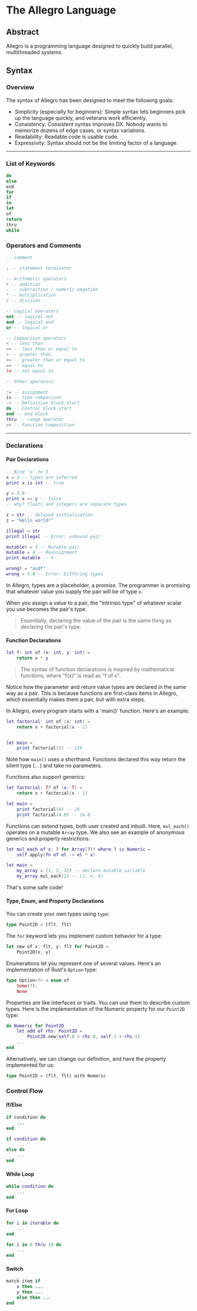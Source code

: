 # The Allegro Language

## Abstract

Allegro is a programming language designed to quickly build parallel, multithreaded systems.

## Syntax

### Overview

The syntax of Allegro has been designed to meet the following goals:

* Simplicity (especially for beginners): Simple syntax lets beginners pick up the language quickly, and veterans work efficiently.
* Consistency: Consistent syntax improves DX. Nobody wants to memorize dozens of edge cases, or syntax variations.
* Readability: Readable code is usable code.
* Expressivity: Syntax should not be the limiting factor of a language.

---

### List of Keywords

```rust
do
else
end
for
if
in
let
of
return
thru
while
```

### Operators and Comments

``` lua
-- comment

; -- statement terminator

-- Arithmetic operators
+ -- addition
- -- subtraction / numeric negation
* -- multiplication
/ -- division

-- Logical operators
not -- logical not
and -- logical and
or -- logical or

-- Comparison operators
< -- less than
<= -- less than or equal to
> -- greater than
>= -- greater than or equal to
== -- equal to
!= -- not equal to

-- Other operators:

:= -- assignment
is -- type comparison
-> -- Definition block start
do -- Control block start
end -- end block
thru -- range operator
=> -- Function composition
```

---

### Declarations

#### Pair Declarations

``` lua
-- Bind 'x' to 3
x = 3 -- types are inferred
print x is int -- true

y = 3.0
print x == y -- false
-- why? floats and integers are separate types

z = str -- delayed initialization
z = "Hello world!"

illegal = str
print illegal -- Error: unbound pair

mutable! = 3 -- Mutable pair
mutable = 4 -- Reassignment
print mutable -- 4

wrong! = "asdf"
wrong = 3.0 -- Error: Differing types
```

 In Allegro, types are a placeholder, a *promise*. The programmer is promising that whatever value you supply the pair will be of type `x`.

When you assign a value to a pair, the "intrinsic type" of whatever scalar you use becomes the pair's type.

>Essentially, declaring the value of the pair is the same thing as declaring the pair's type.

#### Function Declarations

```lua
let f: int of (x: int, y: int) = 
    return x * y
```

>The syntax of function declarations is inspired by mathematical functions, where "f(x)" is read as "f of x".

Notice how the parameter and return value types are declared in the same way as a pair. This is because functions are first-class items in Allegro, which essentially makes them a pair, but with extra steps.

In Allegro, every program starts with a 'main()' function. Here's an example:

```lua
let factorial: int of (x: int) = 
    return x + factorial(x - 1)


let main =
    print factorial(5) -- 120
```

Note how `main()` uses a shorthand. Functions declared this way return the silent type (`..`) and take no parameters.

Functions also support generics:

```lua
let factorial: T? of (x: T) = 
    return x + factorial(x - 1)

let main = 
    print factorial(4) -- 24
    print factorial(4.0) -- 24.0

```

Functions can extend types, both user created and inbuilt. Here, `mul_each()` operates on a mutable `Array` type. We also see an example of anonymous generics and property restrictions.
```lua
let mul_each of x: ? for Array[?]! where ? is Numeric =
    self.apply(fn of el -> el * x)

let main =
    my_array = [1, 2, 3]! -- declare mutable variable
    my_array.mul_each(2) -- [2, 4, 6]
```

That's some safe code!

#### Type, Enum, and Property Declarations

You can create your own types using `type`:

```rust
type Point2D = (flt, flt)
```

The `for` keyword lets you implement custom behavior for a type:

```rust
let new of x: flt, y: flt for Point2D = 
    Point2D(x, y)
```

Enumerations let you represent one of several values. Here's an implementation of Rust's `Option` type:

```rust
type Option<?> = enum of
    Some(?),
    None
```

Properties are like interfaces or traits. You can use them to describe custom types. Here is the implementation of the Numeric property for our `Point2D` type:

```lua
do Numeric for Point2D
    let add of rhs: Point2D = 
        Point2D.new(self.0 + rhs.0, self.1 + rhs.1)
    ... 
end
```


Alternatively, we can change our definition, and have the property implemented for us:

```rust
type Point2D = (flt, flt) with Numeric
```

### Control Flow

#### If/Else

```ruby
if condition do 
    ...
end
```

```lua
if condition do 
    ...
else do
    ...
end
```

#### While Loop

```lua
while condition do
    ...
end
```


#### For Loop

```lua
for i in iterable do
    ...
end
```

```lua
for i in 0 thru 10 do
    ...
end
```

#### Switch

```ruby
match item if
    x then ...
    y then ...
    else then ...
end
```
